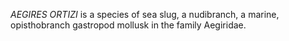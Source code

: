 _AEGIRES ORTIZI_ is a species of sea slug, a nudibranch, a marine, opisthobranch gastropod mollusk in the family Aegiridae.
